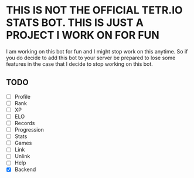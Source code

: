 # THIS IS NOT THE OFFICIAL TETR.IO STATS BOT. THIS IS JUST A PROJECT I WORK ON FOR FUN

I am working on this bot for fun and I might stop work on this anytime. So if you do decide to add this bot to your server be prepared to lose some features in the case that I decide to stop working on this bot.

## TODO
- [ ] Profile
- [ ] Rank
- [ ] XP
- [ ] ELO
- [ ] Records
- [ ] Progression
- [ ] Stats
- [ ] Games
- [ ] Link
- [ ] Unlink
- [ ] Help
- [x] Backend
